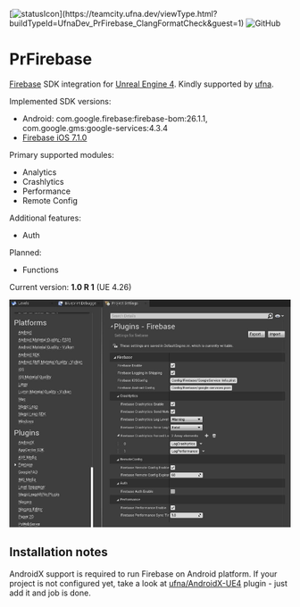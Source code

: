 [![statusIcon](https://teamcity.ufna.dev/app/rest/builds/buildType:(id:UfnaDev_PrFirebase_ClangFormatCheck)/statusIcon.svg)](https://teamcity.ufna.dev/viewType.html?buildTypeId=UfnaDev_PrFirebase_ClangFormatCheck&guest=1)
![GitHub](https://img.shields.io/github/license/nprudnikov/PrFirebase)

# PrFirebase

[Firebase](https://firebase.google.com/) SDK integration for [Unreal Engine 4](https://www.unrealengine.com/). Kindly supported by [ufna](https://github.com/ufna).

Implemented SDK versions:
* Android: com.google.firebase:firebase-bom:26.1.1, com.google.gms:google-services:4.3.4
* [Firebase iOS 7.1.0](https://github.com/firebase/firebase-ios-sdk/releases/tag/CocoaPods-7.1.0)

Primary supported modules:
* Analytics
* Crashlytics
* Performance
* Remote Config

Additional features:
* Auth 

Planned:
* Functions

Current version: **1.0 R 1** (UE 4.26)

![SCREENSHOT](SCREENSHOT.jpg)

## Installation notes

AndroidX support is required to run Firebase on Android platform. If your project is not configured yet, take a look at [ufna/AndroidX-UE4](https://github.com/ufna/AndroidX-UE4) plugin - just add it and job is done.
